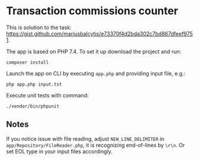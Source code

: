 # Transaction commissions counter
This is solution to the task: https://gist.github.com/mariusbalcytis/e73370f4d2bda302c7bd867dfeef9751.

The app is based on PHP 7.4. To set it up download the project and run:
```
composer install
```

Launch the app on CLI by executing `app.php` and providing input file, e.g.:
```
php app.php input.txt
```

Execute unit tests with command:
```
./vendor/bin/phpunit
```
## Notes
If you notice issue with file reading, adjust `NEW_LINE_DELIMITER` in `app/Repository/FileReader.php`, it is recognizing end-of-lines by `\r\n`. Or set EOL type in your input files accordingly.
